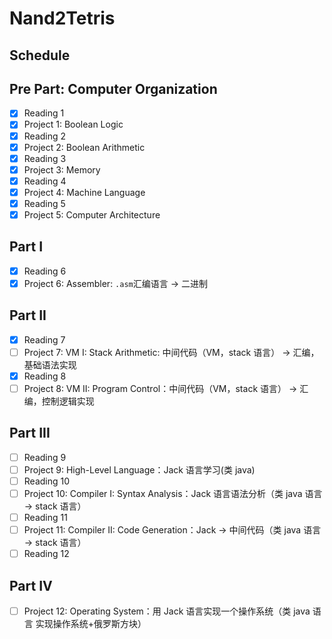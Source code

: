 # Nand2Tetris

## Schedule

## Pre Part: Computer Organization

- [x] Reading 1
- [x] Project 1: Boolean Logic
- [x] Reading 2
- [x] Project 2: Boolean Arithmetic
- [x] Reading 3
- [x] Project 3: Memory
- [x] Reading 4
- [x] Project 4: Machine Language
- [x] Reading 5
- [x] Project 5: Computer Architecture

## Part I

- [x] Reading 6
- [x] Project 6: Assembler: `.asm`汇编语言 -> 二进制

## Part II

- [x] Reading 7
- [ ] Project 7: VM I: Stack Arithmetic: 中间代码（VM，stack 语言） -> 汇编，基础语法实现
- [x] Reading 8
- [ ] Project 8: VM II: Program Control：中间代码（VM，stack 语言） -> 汇编，控制逻辑实现

## Part III

- [ ] Reading 9
- [ ] Project 9: High-Level Language：Jack 语言学习(类 java)
- [ ] Reading 10
- [ ] Project 10: Compiler I: Syntax Analysis：Jack 语言语法分析（类 java 语言 -> stack 语言）
- [ ] Reading 11
- [ ] Project 11: Compiler II: Code Generation：Jack -> 中间代码（类 java 语言 -> stack 语言）
- [ ] Reading 12

## Part IV

- [ ] Project 12: Operating System：用 Jack 语言实现一个操作系统（类 java 语言 实现操作系统+俄罗斯方块）

